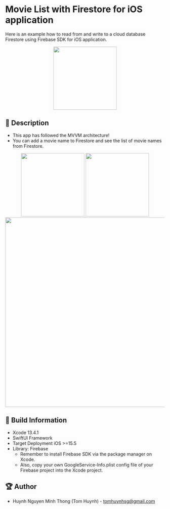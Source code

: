 # Movie List with Firestore for iOS application

Here is an example how to read from and write to a cloud database Firestore using Firebase SDK for iOS application.

<p align="center">
  <img width="200" src="https://i.imgur.com/6jovHGu.png">
</p>

## 📖 Description

- This app has followed the MVVM architecture!
- You can add a movie name to Firestore and see the list of movie names from Firestore.

<p align="center">
  <img src="https://i.imgur.com/NBTguGj.png" width="200" > 
  <img src="https://i.imgur.com/pZoG63z.png" width="200" > 
  <img src="https://i.imgur.com/72hZiWK.png" width="600" > 
</p>

## 🔧 Build Information
- Xcode 13.4.1
- SwiftUI Framework
- Target Deployment iOS >=15.5
- Library: Firebase
  - Remember to install Firebase SDK via the package manager on Xcode.
  - Also, copy your own GoogleService-Info.plist config file of your Firebase project into the Xcode project.

## 🏆 Author
- Huynh Nguyen Minh Thong (Tom Huynh) - tomhuynhsg@gmail.com
